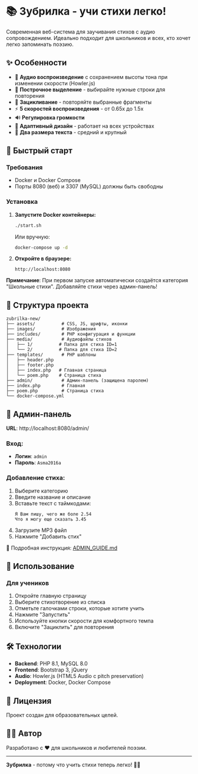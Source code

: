 # 📚 Зубрилка - учи стихи легко!

Современная веб-система для заучивания стихов с аудио сопровождением. Идеально подходит для школьников и всех, кто хочет легко запоминать поэзию.

## ✨ Особенности

- 🎵 **Аудио воспроизведение** с сохранением высоты тона при изменении скорости (Howler.js)
- 📝 **Построчное выделение** - выбирайте нужные строки для повторения
- 🔄 **Зацикливание** - повторяйте выбранные фрагменты
- ⚡ **5 скоростей воспроизведения** - от 0.65x до 1.5x
- 🔊 **Регулировка громкости**
- 📱 **Адаптивный дизайн** - работает на всех устройствах
- 🎨 **Два размера текста** - средний и крупный

## 🚀 Быстрый старт

### Требования

- Docker и Docker Compose
- Порты 8080 (веб) и 3307 (MySQL) должны быть свободны

### Установка

1. **Запустите Docker контейнеры:**
   ```bash
   ./start.sh
   ```
   
   Или вручную:
   ```bash
   docker-compose up -d
   ```

2. **Откройте в браузере:**
   ```
   http://localhost:8080
   ```

**Примечание**: При первом запуске автоматически создаётся категория "Школьные стихи". Добавляйте стихи через админ-панель!

## 📁 Структура проекта

```
zubrilka-new/
├── assets/          # CSS, JS, шрифты, иконки
├── images/          # Изображения
├── includes/        # PHP конфигурация и функции
├── media/           # Аудиофайлы стихов
│   ├── 1/          # Папка для стиха ID=1
│   └── 2/          # Папка для стиха ID=2
├── templates/       # PHP шаблоны
│   ├── header.php
│   ├── footer.php
│   ├── index.php   # Главная страница
│   └── poem.php    # Страница стиха
├── admin/           # Админ-панель (защищена паролем)
├── index.php        # Главная
├── poem.php         # Страница стиха
└── docker-compose.yml
```

## 🔐 Админ-панель

**URL**: http://localhost:8080/admin/

### Вход:
- **Логин**: `admin`
- **Пароль**: `Asma2016a`

### Добавление стиха:
1. Выберите категорию
2. Введите название и описание
3. Вставьте текст с таймкодами:
   ```
   Я Вам пишу, чего же боле 2.54
   Что я могу еще сказать 3.45
   ```
4. Загрузите MP3 файл
5. Нажмите "Добавить стих"

📖 Подробная инструкция: [ADMIN_GUIDE.md](ADMIN_GUIDE.md)

## 🎯 Использование

### Для учеников

1. Откройте главную страницу
2. Выберите стихотворение из списка
3. Отметьте галочками строки, которые хотите учить
4. Нажмите "Запустить"
5. Используйте кнопки скорости для комфортного темпа
6. Включите "Зациклить" для повторения

## 🛠 Технологии

- **Backend**: PHP 8.1, MySQL 8.0
- **Frontend**: Bootstrap 3, jQuery
- **Audio**: Howler.js (HTML5 Audio с pitch preservation)
- **Deployment**: Docker, Docker Compose

## 📄 Лицензия

Проект создан для образовательных целей.

## 👨‍💻 Автор

Разработано с ❤️ для школьников и любителей поэзии.

---

**Зубрилка** - потому что учить стихи теперь легко! 📖✨
